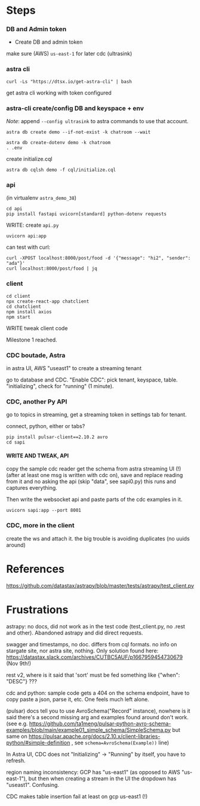 # Steps

### DB and Admin token

- Create DB and admin token

make sure (AWS) `us-east-1` for later cdc (ultrasink)

### astra cli

```
curl -Ls "https://dtsx.io/get-astra-cli" | bash
```

get astra cli working with token configured

### astra-cli create/config DB and keyspace + env

_Note_: append `--config ultrasink` to astra commands to use that account.

```
astra db create demo --if-not-exist -k chatroom --wait
```

```
astra db create-dotenv demo -k chatroom
. .env
```

create initialize.cql

```
astra db cqlsh demo -f cql/initialize.cql
```

### api

(in virtualenv `astra_demo_38`)

```
cd api
pip install fastapi uvicorn[standard] python-dotenv requests
```

WRITE: create `api.py`

```
uvicorn api:app
```

can test with curl:

```
curl -XPOST localhost:8000/post/food -d '{"message": "hi2", "sender": "ada"}'
curl localhost:8000/post/food | jq
```

### client

```
cd client
npx create-react-app chatclient
cd chatclient
npm install axios
npm start
```

WRITE tweak client code

Milestone 1 reached.

### CDC boutade, Astra

in astra UI, AWS "useast1" to create a streaming tenant

go to database and CDC. "Enable CDC": pick tenant, keyspace, table.
"initializing", check for "running" (1 minute).

### CDC, another Py API

go to topics in streaming, get a streaming token in settings tab for tenant.

connect, python, either <consumer> or <cdc consumer> tabs?

```
pip install pulsar-client==2.10.2 avro
cd sapi
```

#### WRITE AND TWEAK, API

copy the sample cdc reader
get the schema from astra streaming UI (!) (after at least one msg is written with cdc on), save and replace reading from it and no asking the api (skip "data", see sapi0.py)
this runs and captures everything.

Then write the websocket api and paste parts of the cdc examples in it.

```
uvicorn sapi:app --port 8001
```

### CDC, more in the client

create the ws and attach it. the big trouble is avoiding duplicates (no uuids around)

# References

https://github.com/datastax/astrapy/blob/master/tests/astrapy/test_client.py

# Frustrations

astrapy: no docs, did not work as in the test code (test_client.py, no .rest and other).
Abandoned astrapy and did direct requests.

swagger and timestamps, no doc. differs from cql formats. no info on stargate site, nor astra site, nothing. Only solution found here: https://datastax.slack.com/archives/CUTBC5AUF/p1667959454730679 (Nov 9th!)

rest v2, where is it said that 'sort' must be fed something like
    {"when": "DESC"}
???

cdc and python: sample code gets a 404 on the schema endpoint, have to copy paste a json, parse it, etc. One feels much left alone.

(pulsar) docs tell you to use AvroSchema("Record" instance), nowhere is it said there's a second missing arg and examples found around don't work. (see e.g. https://github.com/ta1meng/pulsar-python-avro-schema-examples/blob/main/example01_simple_schema/SimpleSchema.py but same on https://pulsar.apache.org/docs/2.10.x/client-libraries-python/#simple-definition , see `schema=AvroSchema(Example))` line)

In Astra UI, CDC does not "Initializing" -> "Running" by itself, you have to refresh.

region naming inconsistency: GCP has "us-east1" (as opposed to AWS "us-east-1"), but then when creating a stream in the UI the dropdown has "useast1". Confusing.

CDC makes table insertion fail at least on gcp us-east1 (!)
